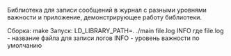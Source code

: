 Библиотека для записи сообщений в журнал с разными уровнями важности и приложение, демонстрирующее работу библиотеки. 

Сборка: make
Запуск: LD_LIBRARY_PATH=. ./main file.log INFO
  где 
    file.log - название файла для записи логов
    INFO - уровень важности по умолчанию

